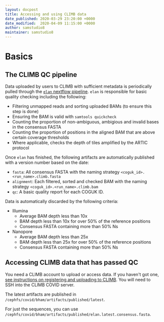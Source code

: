 ```yaml
---
layout: docpost
title: Accessing and using CLIMB data
date_published: 2020-03-29 23:20:00 +0000
date_modified:  2020-04-09 11:15:00 +0000
author: samstudio8
maintainer: samstudio8
---
```


# Basics
## The CLIMB QC pipeline

Data uploaded by users to CLIMB with sufficient metadata is periodically pulled through the [`elan` nextflow pipeline](https://github.com/SamStudio8/elan-nextflow).
`elan` is responsible for basic quality checking including the following:

* Filtering unmapped reads and sorting uploaded BAMs (to ensure this step is done)
* Ensuring the BAM is valid with `samtools quickcheck`
* Counting the proportion of non-ambiguous, ambigious and invalid bases in the consensus FASTA
* Counting the proportion of positions in the aligned BAM that are above certain coverage thresholds
* Where applicable, checks the depth of tiles amplified by the ARTIC protocol

Once `elan` has finished, the following artifacts are automatically published with a version number based on the date:

* `fasta`: All consensus FASTA with the naming strategy `<coguk_id>.<run_name>.climb.fasta`
* `alignment`: Each filtered, sorted and checked BAM with the naming strategy `<coguk_id>.<run_name>.climb.bam`
* `qc`: A basic quality report for each COGUK ID.

Data is automatically discarded by the following criteria:

* Illumina
    * Average BAM depth less than 10x
    * BAM depth less than 10x for over 50% of the reference positions
    * Consensus FASTA containing more than 50% Ns
* Nanopore
    * Average BAM depth less than 25x
    * BAM depth less than 25x for over 50% of the reference positions
    * Consensus FASTA containing more than 50% Ns

## Accessing CLIMB data that has passed QC

You need a CLIMB account to upload or access data. If you haven't got one, [see instructions on registering and uploading to CLIMB](upload-instructions). You will need to SSH into the CLIMB COVID server.

The latest artifacts are published in `/cephfs/covid/bham/artifacts/published/latest`.

For just the sequences, you can use `/cephfs/covid/bham/artifacts/published/elan.latest.consensus.fasta`.
